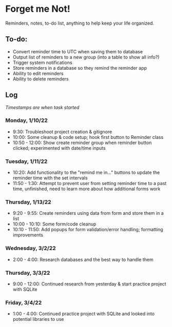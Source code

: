 # Forget me Not!
Reminders, notes, to-do list, anything to help keep your life organized.

## To-do:
* Convert reminder time to UTC when saving them to database
* Output list of reminders to a new group (into a table to show all info?)
* Trigger system notifications
* Store reminders in a database so they remind the reminder app
* Ability to edit reminders
* Ability to delete reminders

## Log
*Timestamps are when task started*

### Monday, 1/10/22
* 9:30: Troubleshoot project creation & gitignore
* 10:00: Some cleanup & code setup; hook first button to Reminder class
* 10:50 - 12:00: Show create reminder group when reminder button clicked; experimented with date/time inputs

### Tuesday, 1/11/22
* 10:20: Add functionality to the "remind me in..." buttons to update the reminder time with the set intervals
* 11:50 - 1:30: Attempt to prevent user from setting reminder time to a past time, unfinished, need to learn more about how additional forms work

### Thursday, 1/13/22
* 9:20 - 9:55: Create reminders using data from form and store them in a list
* 10:00 - 10:10: Some form/code cleanup
* 10:10 - 11:50: Add popups for form validation/error handling; formatting improvements

### Wednesday, 3/2/22
* 2:00 - 4:00: Research databases and the best way to handle them

### Thursday, 3/3/22
* 9:00 - 12:00: Continued research from yesterday & start practice project with SQLite

### Friday, 3/4/22
* 1:00 - 4:00: Continued practice project with SQLite and looked into potential libraries to use
